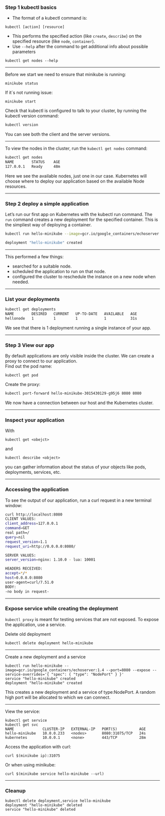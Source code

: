 ### Step 1 kubectl basics

* The format of a kubectl command is: 
```
kubectl [action] [resource]
```
* This performs the specified action  (like `create`, `describe`) on the specified resource (like `node`, `container`). 
* Use `--help` after the command to get additional info about possible parameters
```
kubectl get nodes --help
```

----

Before we start we need to ensure that minikube is running:
```
minikube status
```
If it`s not running issue:
```
minikube start
```

Check that kubectl is configured to talk to your cluster, by running the kubectl version command:
```bash
kubectl version
```

You can see both the client and the server versions.

----

To view the nodes in the cluster, run the `kubectl get nodes` command:
```bash	
kubectl get nodes
NAME        STATUS    AGE
127.0.0.1   Ready     48m
```

Here we see the available nodes, just one in our case. Kubernetes will choose where to deploy our application based on the available Node resources.

----

### Step 2 deploy a simple application 

Let’s run our first app on Kubernetes with the kubectl run command. The `run` command creates a new deployment for the specified container. This is the simpliest way of deploying a container.

```bash
kubectl run hello-minikube --image=gcr.io/google_containers/echoserver:1.4 --port=8080

deployment "hello-minikube" created
```

----

This performed a few things:
* searched for a suitable node.
* scheduled the application to run on that node.
* configured the cluster to reschedule the instance on a new node when needed.

----

### List your deployments

```bash
kubectl get deployments
NAME        DESIRED   CURRENT   UP-TO-DATE   AVAILABLE   AGE
hellonode   1         1         1            1           31s
```

We see that there is 1 deployment running a single instance of your app. 

----

### Step 3 View our app

By default applications are only visible inside the cluster. We can create a proxy to connect to our application.  
Find out the pod name:
```
kubectl get pod
```
Create the proxy:
```bash
kubectl port-forward hello-minikube-3015430129-g95j6 8080 8080 
```
We now have a connection between our host and the Kubernetes cluster.

----

### Inspect your application

With 
```
kubectl get <obejct>
```
and 
```
kubectl describe <object>
```
you can gather information about the status of your objects like pods, deployments, services, etc.

----

### Accessing the application

To see the output of our application, run a curl request in a new terminal window:
```bash
curl http://localhost:8080
CLIENT VALUES:
client_address=127.0.0.1
command=GET
real path=/
query=nil
request_version=1.1
request_uri=http://0.0.0.0:8080/

SERVER VALUES:
server_version=nginx: 1.10.0 - lua: 10001

HEADERS RECEIVED:
accept=*/*
host=0.0.0.0:8080
user-agent=curl/7.51.0
BODY:
-no body in request-
```

----

### Expose service while creating the deployment

`kubectl proxy` is meant for testing services that are not exposed. To expose the application, use a service.

Delete old deployment
```
kubectl delete deployment hello-minikube
```

----

Create a new deployment and a service
```
kubectl run hello-minikube --image=gcr.io/google_containers/echoserver:1.4 --port=8080 --expose --service-overrides='{ "spec": { "type": "NodePort" } }'
service "hello-minikube" created
deployment "hello-minikube" created
```
This creates a new deployment and a service of type:NodePort. A random high port will be allocated to which we can connect.

----

View the service:
```
kubectl get service
kubectl get svc
NAME             CLUSTER-IP   EXTERNAL-IP   PORT(S)          AGE
hello-minikube   10.0.0.233   <nodes>       8080:31075/TCP   24s
kubernetes       10.0.0.1     <none>        443/TCP          28m
```
Access the application with curl:
```
curl $(minikube ip):31075
```
Or when using minikube:
```
curl $(minikube service hello-minikube --url)
```

----

### Cleanup

```
kubectl delete deployment,service hello-minikube
deployment "hello-minikube" deleted
service "hello-minikube" deleted
```